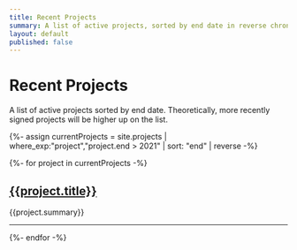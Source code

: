 ```yaml
---
title: Recent Projects
summary: A list of active projects, sorted by end date in reverse chronological order
layout: default
published: false
---
```


<h1>Recent Projects</h1>

<p>
  A list of active projects sorted by end date. Theoretically, more recently signed projects will be higher up on the list.
</p>


{%- assign currentProjects =  site.projects | where_exp:"project","project.end > 2021" | sort: "end" | reverse -%}

{%- for project in currentProjects -%}
  <h2><a href="{{project.url}}">{{project.title}}</a></h2>
  <p>{{project.summary}}</p>
  <hr>
{%- endfor -%}